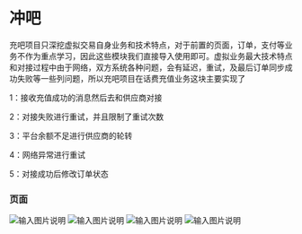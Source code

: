 # 冲吧
充吧项目只深挖虚拟交易自身业务和技术特点，对于前置的页面，订单，支付等业务不作为重点学习，因此这些模块我们直接导入使用即可。虚拟业务最大技术特点和对接过程中由于网络，双方系统各种问题，会有延迟，重试，及最后订单同步成功失败等一些列问题，所以充吧项目在话费充值业务这块主要实现了

1：接收充值成功的消息然后去和供应商对接

2：对接失败进行重试，并且限制了重试次数

3：平台余额不足进行供应商的轮转

4：网络异常进行重试

5：对接成功后修改订单状态

### 页面
![输入图片说明](https://images.gitee.com/uploads/images/2020/0811/160024_0d3fb9f8_800553.png "屏幕截图.png")
![输入图片说明](https://images.gitee.com/uploads/images/2020/0811/160035_2c6497d3_800553.png "屏幕截图.png")
![输入图片说明](https://images.gitee.com/uploads/images/2020/0811/160056_1fc3fe42_800553.png "屏幕截图.png")
![输入图片说明](https://images.gitee.com/uploads/images/2020/0811/160106_463249cb_800553.png "屏幕截图.png")
